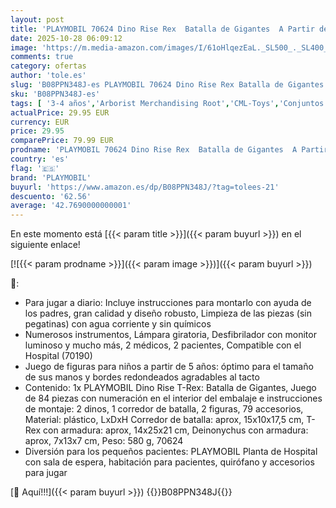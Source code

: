 ```yaml
---
layout: post
title: 'PLAYMOBIL 70624 Dino Rise Rex  Batalla de Gigantes  A Partir de 5 años  Multicolor'
date: 2025-10-28 06:09:12
image: 'https://m.media-amazon.com/images/I/61oHlqezEaL._SL500_._SL400_.jpg'
comments: true
category: ofertas
author: 'tole.es'
slug: 'B08PPN348J-es PLAYMOBIL 70624 Dino Rise Rex Batalla de Gigantes A Partir...'
sku: 'B08PPN348J-es'
tags: [ '3-4 años','Arborist Merchandising Root','CML-Toys','Conjuntos de figuras de juguete','Juegos, juguetes y coleccionables para niños grandes','Juguetes','Juguetes y juegos','Muñecos y figuras','Self Service','Special Features Stores','Top brands in Toys','Toys & Figures','Toys All','b6d17eda-2c26-45ed-a098-453a9f96e839_0','b6d17eda-2c26-45ed-a098-453a9f96e839_1101','b6d17eda-2c26-45ed-a098-453a9f96e839_1801','b6d17eda-2c26-45ed-a098-453a9f96e839_2301','b6d17eda-2c26-45ed-a098-453a9f96e839_6301','playmobil','🇪🇸', ]
actualPrice: 29.95 EUR
currency: EUR
price: 29.95
comparePrice: 79.99 EUR
prodname: 'PLAYMOBIL 70624 Dino Rise Rex  Batalla de Gigantes  A Partir de 5 años  Multicolor'
country: 'es'
flag: '🇪🇸'
brand: 'PLAYMOBIL'
buyurl: 'https://www.amazon.es/dp/B08PPN348J/?tag=tolees-21'
descuento: '62.56'
average: '42.7690000000001'
---
```


En este momento está [{{< param title >}}]({{< param buyurl >}}) en el siguiente enlace!

[![{{< param prodname >}}]({{< param image >}})]({{< param buyurl >}})

🔎:

- Para jugar a diario: Incluye instrucciones para montarlo con ayuda de los padres, gran calidad y diseño robusto, Limpieza de las piezas (sin pegatinas) con agua corriente y sin químicos
- Numerosos instrumentos, Lámpara giratoria, Desfibrilador con monitor luminoso y mucho más, 2 médicos, 2 pacientes, Compatible con el Hospital (70190)
- Juego de figuras para niños a partir de 5 años: óptimo para el tamaño de sus manos y bordes redondeados agradables al tacto
- Contenido: 1x PLAYMOBIL Dino Rise T-Rex: Batalla de Gigantes, Juego de 84 piezas con numeración en el interior del embalaje e instrucciones de montaje: 2 dinos, 1 corredor de batalla, 2 figuras, 79 accesorios, Material: plástico, LxDxH Corredor de batalla: aprox, 15x10x17,5 cm, T-Rex con armadura: aprox, 14x25x21 cm, Deinonychus con armadura: aprox, 7x13x7 cm, Peso: 580 g, 70624
- Diversión para los pequeños pacientes: PLAYMOBIL Planta de Hospital con sala de espera, habitación para pacientes, quirófano y accesorios para jugar

[🛒 Aquí!!!]({{< param buyurl >}})
{{<world>}}B08PPN348J{{</world>}}
